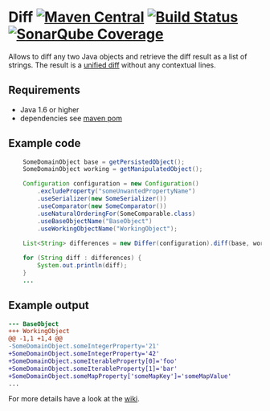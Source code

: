# Diff [![Maven Central](https://maven-badges.herokuapp.com/maven-central/com.codereligion/codereligion-diff/badge.svg)](https://maven-badges.herokuapp.com/maven-central/com.codereligion/codereligion-diff) [![Build Status](https://ssl.webpack.de/secure-jenkins.codereligion.com/buildStatus/icon?job=codereligion-diff-master-build-flow)](http://jenkins.codereligion.com/view/codereligion-diff/job/codereligion-diff-master-build-flow/) [![SonarQube Coverage](https://img.shields.io/sonar/http/sonar.codereligion.com/com.codereligion:codereligion-diff/coverage.svg)](http://sonar.codereligion.com/dashboard/index/44)

Allows to diff any two Java objects and retrieve the diff result as a list of strings.
The result is a [unified diff](http://en.wikipedia.org/wiki/Diff#Unified_format) without any contextual lines.

## Requirements
* Java 1.6 or higher
* dependencies see [maven pom](pom.xml)

## Example code
```java
    SomeDomainObject base = getPersistedObject();
    SomeDomainObject working = getManipulatedObject();

    Configuration configuration = new Configuration()
        .excludeProperty("someUnwantedPropertyName")
        .useSerializer(new SomeSerializer())
        .useComparator(new SomeComparator())
        .useNaturalOrderingFor(SomeComparable.class)
        .useBaseObjectName("BaseObject")
        .useWorkingObjectName("WorkingObject");
		
    List<String> differences = new Differ(configuration).diff(base, working);

    for (String diff : differences) {
        System.out.println(diff);
    }
	...
```

## Example output
```diff
--- BaseObject
+++ WorkingObject
@@ -1,1 +1,4 @@
-SomeDomainObject.someIntegerProperty='21'
+SomeDomainObject.someIntegerProperty='42'
+SomeDomainObject.someIterableProperty[0]='foo'
+SomeDomainObject.someIterableProperty[1]='bar'
+SomeDomainObject.someMapProperty['someMapKey']='someMapValue'
...
```

For more details have a look at the [wiki](https://github.com/codereligion/diff/wiki).
